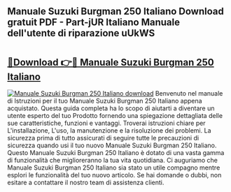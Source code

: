 ## Manuale Suzuki Burgman 250 Italiano Download gratuit PDF - Part-jUR Italiano Manuale dell'utente di riparazione uUkWS

# <h2><a href="http://dfginw5.blite.top/?on=Manuale+Suzuki+Burgman+250+Italiano">🔗Download 👉🔴 Manuale Suzuki Burgman 250 Italiano</a></h2>

[![Manuale Suzuki Burgman 250 Italiano download](https://i.imgur.com/lujVjoI.png)](http://dfginw5.blite.top/?on=Manuale+Suzuki+Burgman+250+Italiano)
Benvenuto nel manuale di Istruzioni per il tuo Manuale Suzuki Burgman 250 Italiano appena acquistato. Questa guida completa ha lo scopo di aiutarti a diventare un utente esperto del tuo Prodotto fornendo una spiegazione dettagliata delle sue caratteristiche, funzioni e vantaggi. Troverai istruzioni chiare per L'installazione, L'uso, la manutenzione e la risoluzione dei problemi. La sicurezza prima di tutto assicurati di seguire tutte le precauzioni di sicurezza quando usi il tuo nuovo Manuale Suzuki Burgman 250 Italiano. Questo Manuale Suzuki Burgman 250 Italiano è dotato di una vasta gamma di funzionalità che miglioreranno la tua vita quotidiana. Ci auguriamo che Manuale Suzuki Burgman 250 Italiano sia stato un utile compagno mentre esplori le funzionalità del tuo nuovo articolo. Se hai domande o dubbi, non esitare a contattare il nostro team di assistenza clienti.
